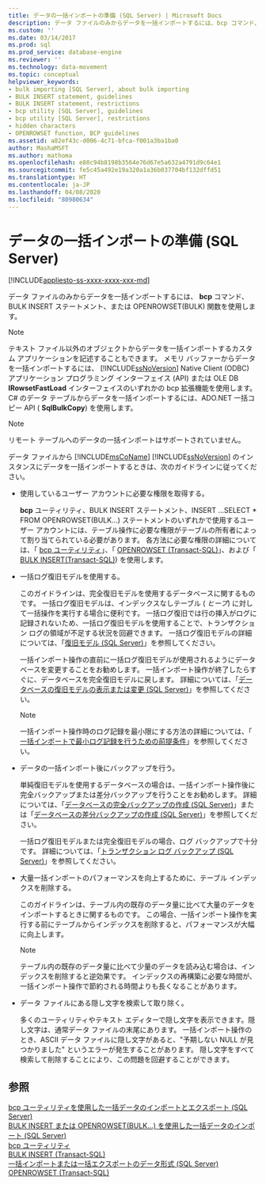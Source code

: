 ```yaml
---
title: データの一括インポートの準備 (SQL Server) | Microsoft Docs
description: データ ファイルのみからデータを一括インポートするには、bcp コマンド、BULK INSERT ステートメント、または OPENROWSET(BULK) 関数を使用します。
ms.custom: ''
ms.date: 03/14/2017
ms.prod: sql
ms.prod_service: database-engine
ms.reviewer: ''
ms.technology: data-movement
ms.topic: conceptual
helpviewer_keywords:
- bulk importing [SQL Server], about bulk importing
- BULK INSERT statement, guidelines
- BULK INSERT statement, restrictions
- bcp utility [SQL Server], guidelines
- bcp utility [SQL Server], restrictions
- hidden characters
- OPENROWSET function, BCP guidelines
ms.assetid: a82ef43c-d006-4c71-bfca-f001a3ba1ba0
author: MashaMSFT
ms.author: mathoma
ms.openlocfilehash: e80c94b8198b3564e76d67e5a632a4791d9c64e1
ms.sourcegitcommit: fe5c45a492e19a320a1a36b037704bf132dffd51
ms.translationtype: HT
ms.contentlocale: ja-JP
ms.lasthandoff: 04/08/2020
ms.locfileid: "80980634"
---
```

# <a name="prepare-to-bulk-import-data-sql-server"></a>データの一括インポートの準備 (SQL Server)
[!INCLUDE[appliesto-ss-xxxx-xxxx-xxx-md](../../includes/appliesto-ss-xxxx-xxxx-xxx-md.md)]

  データ ファイルのみからデータを一括インポートするには、 **bcp** コマンド、BULK INSERT ステートメント、または OPENROWSET(BULK) 関数を使用します。  
  
> [!NOTE]  
>  テキスト ファイル以外のオブジェクトからデータを一括インポートするカスタム アプリケーションを記述することもできます。 メモリ バッファーからデータを一括インポートするには、 [!INCLUDE[ssNoVersion](../../includes/ssnoversion-md.md)] Native Client (ODBC) アプリケーション プログラミング インターフェイス (API) または OLE DB **IRowsetFastLoad** インターフェイスのいずれかの bcp 拡張機能を使用します。  C# のデータ テーブルからデータを一括インポートするには、ADO.NET 一括コピー API ( **SqlBulkCopy**) を使用します。  
  
> [!NOTE]  
>  リモート テーブルへのデータの一括インポートはサポートされていません。  
  
 データ ファイルから [!INCLUDE[msCoName](../../includes/msconame-md.md)] [!INCLUDE[ssNoVersion](../../includes/ssnoversion-md.md)] のインスタンスにデータを一括インポートするときは、次のガイドラインに従ってください。  
  
-   使用しているユーザー アカウントに必要な権限を取得する。  
  
     **bcp** ユーティリティ、BULK INSERT ステートメント、INSERT ...SELECT * FROM OPENROWSET(BULK...) ステートメントのいずれかで使用するユーザー アカウントには、テーブル操作に必要な権限がテーブルの所有者によって割り当てられている必要があります。 各方法に必要な権限の詳細については、「 [bcp ユーティリティ](../../tools/bcp-utility.md)」、「 [OPENROWSET &#40;Transact-SQL&#41;](../../t-sql/functions/openrowset-transact-sql.md)」、および「 [BULK INSERT&#40;Transact-SQL&#41;](../../t-sql/statements/bulk-insert-transact-sql.md)) を使用します。  
  
-   一括ログ復旧モデルを使用する。  
  
     このガイドラインは、完全復旧モデルを使用するデータベースに関するものです。 一括ログ復旧モデルは、インデックスなしテーブル ( *ヒープ*) に対して一括操作を実行する場合に便利です。 一括ログ復旧では行の挿入がログに記録されないため、一括ログ復旧モデルを使用することで、トランザクション ログの領域が不足する状況を回避できます。 一括ログ復旧モデルの詳細については、「[復旧モデル &#40;SQL Server&#41;](../../relational-databases/backup-restore/recovery-models-sql-server.md)」を参照してください。  
  
     一括インポート操作の直前に一括ログ復旧モデルが使用されるようにデータベースを変更することをお勧めします。 一括インポート操作が終了したらすぐに、データベースを完全復旧モデルに戻します。 詳細については、「[データベースの復旧モデルの表示または変更 &#40;SQL Server&#41;](../../relational-databases/backup-restore/view-or-change-the-recovery-model-of-a-database-sql-server.md)」を参照してください。  
  
    > [!NOTE]  
    >  一括インポート操作時のログ記録を最小限にする方法の詳細については、「 [一括インポートで最小ログ記録を行うための前提条件](../../relational-databases/import-export/prerequisites-for-minimal-logging-in-bulk-import.md)」を参照してください。  
  
-   データの一括インポート後にバックアップを行う。  
  
     単純復旧モデルを使用するデータベースの場合は、一括インポート操作後に完全バックアップまたは差分バックアップを行うことをお勧めします。 詳細については、「[データベースの完全バックアップの作成 &#40;SQL Server&#41;](../../relational-databases/backup-restore/create-a-full-database-backup-sql-server.md)」または「[データベースの差分バックアップの作成 &#40;SQL Server&#41;](../../relational-databases/backup-restore/create-a-differential-database-backup-sql-server.md)」を参照してください。  
  
     一括ログ復旧モデルまたは完全復旧モデルの場合、ログ バックアップで十分です。 詳細については、「[トランザクション ログ バックアップ &#40;SQL Server&#41;](../../relational-databases/backup-restore/transaction-log-backups-sql-server.md)」を参照してください。  
  
-   大量一括インポートのパフォーマンスを向上するために、テーブル インデックスを削除する。  
  
     このガイドラインは、テーブル内の既存のデータ量に比べて大量のデータをインポートするときに関するものです。 この場合、一括インポート操作を実行する前にテーブルからインデックスを削除すると、パフォーマンスが大幅に向上します。  
  
    > [!NOTE]  
    >  テーブル内の既存のデータ量に比べて少量のデータを読み込む場合は、インデックスを削除すると逆効果です。 インデックスの再構築に必要な時間が、一括インポート操作で節約される時間よりも長くなることがあります。  
  
-   データ ファイルにある隠し文字を検索して取り除く。  
  
     多くのユーティリティやテキスト エディターで隠し文字を表示できます。隠し文字は、通常データ ファイルの末尾にあります。 一括インポート操作のとき、ASCII データ ファイルに隠し文字があると、"予期しない NULL が見つかりました" というエラーが発生することがあります。 隠し文字をすべて検索して削除することにより、この問題を回避することができます。  
  
## <a name="see-also"></a>参照  
 [bcp ユーティリティを使用した一括データのインポートとエクスポート &#40;SQL Server&#41;](../../relational-databases/import-export/import-and-export-bulk-data-by-using-the-bcp-utility-sql-server.md)   
 [BULK INSERT または OPENROWSET&#40;BULK...&#41; を使用した一括データのインポート &#40;SQL Server&#41;](../../relational-databases/import-export/import-bulk-data-by-using-bulk-insert-or-openrowset-bulk-sql-server.md)   
 [bcp ユーティリティ](../../tools/bcp-utility.md)   
 [BULK INSERT &#40;Transact-SQL&#41;](../../t-sql/statements/bulk-insert-transact-sql.md)   
 [一括インポートまたは一括エクスポートのデータ形式 &#40;SQL Server&#41;](../../relational-databases/import-export/data-formats-for-bulk-import-or-bulk-export-sql-server.md)   
 [OPENROWSET &#40;Transact-SQL&#41;](../../t-sql/functions/openrowset-transact-sql.md)  
  
  
